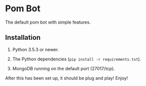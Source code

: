 # Pom Bot

The default pom bot with simple features.

## Installation

1. Python 3.5.3 or newer.

2. The Python dependencies (`pip install -r requirements.txt`).

3. MongoDB running on the default port (27017/tcp).

After this has been set up, it should be plug and play! Enjoy!
